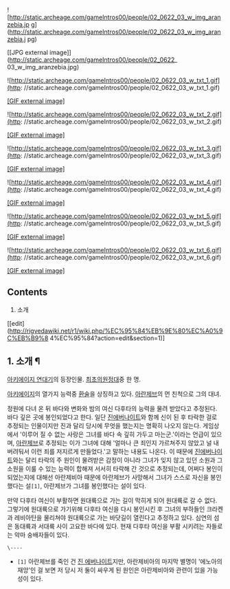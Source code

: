 ![http://static.archeage.com/gameIntros00/people/02_0622_03_w_img_aranzebia.jp
g](http://static.archeage.com/gameIntros00/people/02_0622_03_w_img_aranzebia.j
pg)

[[JPG external image]](http://static.archeage.com/gameIntros00/people/02_0622_
03_w_img_aranzebia.jpg)

![http://static.archeage.com/gameIntros00/people/02_0622_03_w_txt_1.gif](http:
//static.archeage.com/gameIntros00/people/02_0622_03_w_txt_1.gif)

[[GIF external
image]](http://static.archeage.com/gameIntros00/people/02_0622_03_w_txt_1.gif)

  

![http://static.archeage.com/gameIntros00/people/02_0622_03_w_txt_2.gif](http:
//static.archeage.com/gameIntros00/people/02_0622_03_w_txt_2.gif)

[[GIF external
image]](http://static.archeage.com/gameIntros00/people/02_0622_03_w_txt_2.gif)

  

![http://static.archeage.com/gameIntros00/people/02_0622_03_w_txt_3.gif](http:
//static.archeage.com/gameIntros00/people/02_0622_03_w_txt_3.gif)

[[GIF external
image]](http://static.archeage.com/gameIntros00/people/02_0622_03_w_txt_3.gif)

  

![http://static.archeage.com/gameIntros00/people/02_0622_03_w_txt_4.gif](http:
//static.archeage.com/gameIntros00/people/02_0622_03_w_txt_4.gif)

[[GIF external
image]](http://static.archeage.com/gameIntros00/people/02_0622_03_w_txt_4.gif)

  

![http://static.archeage.com/gameIntros00/people/02_0622_03_w_txt_5.gif](http:
//static.archeage.com/gameIntros00/people/02_0622_03_w_txt_5.gif)

[[GIF external
image]](http://static.archeage.com/gameIntros00/people/02_0622_03_w_txt_5.gif)

  

![http://static.archeage.com/gameIntros00/people/02_0622_03_w_txt_6.gif](http:
//static.archeage.com/gameIntros00/people/02_0622_03_w_txt_6.gif)

[[GIF external
image]](http://static.archeage.com/gameIntros00/people/02_0622_03_w_txt_6.gif)

## Contents

    

1. 소개 

[[edit](http://rigvedawiki.net/r1/wiki.php/%EC%95%84%EB%9E%80%EC%A0%9C%EB%B9%8
4%EC%95%84?action=edit&section=1)]

## 1. 소개 ¶

[아키에이지 연대기](%EC%95%84%ED%82%A4%EC%97%90%EC%9D%B4%EC%A7%80%20%EC%97%B0%EB%8C%80%EA%B8%B0.md)의 등장인물. [최초의원정대](%EC%B5%9C%EC%B4%88%EC%9D%98%20%EC%9B%90%EC%A0%95%EB%8C%80.md)중 한 명.

  

[아키에이지](%EC%95%84%ED%82%A4%EC%97%90%EC%9D%B4%EC%A7%80.md)의 열가지 능력중
[환술](%EC%95%84%ED%82%A4%EC%97%90%EC%9D%B4%EC%A7%80/%ED%99%98%EC%88%A0.md)을
상징하고 있다. [아란제브](%EC%95%84%EB%9E%80%EC%A0%9C%EB%B8%8C.md)의 먼 친척으로 그의 대녀.

  

정원에 다녀 온 뒤 바다와 변화와 밤의 여신 다후타의 능력을 물려 받았다고 추정된다. 바다 깊은 곳에 봉인되었다고 한다. 일단 [진에버나이트](%EC%A7%84%20%EC%97%90%EB%B2%84%EB%82%98%EC%9D%B4%ED%8A%B8.md)와 함께 신이
된 후 타락한 걸로 추정되는 인물이지만 진과 달리 당시에 무엇을 했는지는 명확히 나오지 않는다. 게임상에서 '이루어 질 수 없는 사랑은
그녀를 바다 속 깊히 가두고 마는군.'이라는 언급이 있으며,
[아란제브](%EC%95%84%EB%9E%80%EC%A0%9C%EB%B8%8C.md)로 추정되는 이가 그녀에 대해 '얼마나 큰 죄인지
가르쳐주지 않았고 널 내버려둬서 이런 죄를 저지르게 만들었다.'고 말하는 내용도 나온다. 이 때문에 [진에버나이트](%EC%A7%84%20%EC%97%90%EB%B2%84%EB%82%98%EC%9D%B4%ED%8A%B8.md)와는 달리
타락의 주 원인이 물려받은 감정이 아니라 그녀가 잊지 않고 있던 소원과 그 소원을 이룰 수 있는 능력이 합해져 서서히 타락해 간 것으로
추정되는데, 어쩌다 봉인이 되었는지에 대해선 아란제비아 때문에 아란제브가 사망해서 그녀가 스스로 자신을 봉인했다는 설`[1]`, 아란제브가
그녀를 봉인했다는 설이 있다.

  

만약 다후타 여신이 부활하면 원대륙으로 가는 길이 막히게 되어 원대륙로 갈 수 없다. 그렇기에 원대륙으로 가기위해 다후타 여신을 다시
봉인시킨 후 그녀의 부하들인 크라켄과 레비아탄을 물리쳐야 원대륙으로 가는 바닷길이 열린다고 추정하고 있다. 심연의 섬은 동대륙과 서대륙 사이
고요한 바다에 있다. 현재 다후타 여신을 부활 시키려는 자들로는 악마 숭배자들이 있다.

`\----`

  * `[1]` 아란제브를 죽인 건 [진 에버나이트](%EC%A7%84%20%EC%97%90%EB%B2%84%EB%82%98%EC%9D%B4%ED%8A%B8.md)지만, 아란제비아의 마지막 별명이 '에노아의 재앙'인 걸 보면 저 당시 저 둘이 싸우게 된 원인은 아란제비아와 관련이 있을 가능성이 있다.

